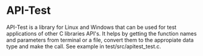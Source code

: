 # API-Test
API-Test is a library for Linux and Windows that can be used for test applications of other C libraries API's. It helps by getting the function names and parameters from terminal or a file, convert them to the appropiate data type and make the call. See example in test/src/apitest_test.c.